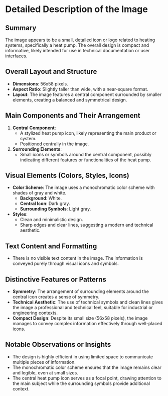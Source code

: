 # Detailed Description of the Image

## Summary
The image appears to be a small, detailed icon or logo related to heating systems, specifically a heat pump. The overall design is compact and informative, likely intended for use in technical documentation or user interfaces.

## Overall Layout and Structure
- **Dimensions**: 56x58 pixels.
- **Aspect Ratio**: Slightly taller than wide, with a near-square format.
- **Layout**: The image features a central component surrounded by smaller elements, creating a balanced and symmetrical design.

## Main Components and Their Arrangement
1. **Central Component**:
   - A stylized heat pump icon, likely representing the main product or system.
   - Positioned centrally in the image.
2. **Surrounding Elements**:
   - Small icons or symbols around the central component, possibly indicating different features or functionalities of the heat pump.

## Visual Elements (Colors, Styles, Icons)
- **Color Scheme**: The image uses a monochromatic color scheme with shades of gray and white.
  - **Background**: White.
  - **Central Icon**: Dark gray.
  - **Surrounding Symbols**: Light gray.
- **Styles**:
  - Clean and minimalistic design.
  - Sharp edges and clear lines, suggesting a modern and technical aesthetic.

## Text Content and Formatting
- There is no visible text content in the image. The information is conveyed purely through visual icons and symbols.

## Distinctive Features or Patterns
- **Symmetry**: The arrangement of surrounding elements around the central icon creates a sense of symmetry.
- **Technical Aesthetic**: The use of technical symbols and clean lines gives the image a professional and technical feel, suitable for industrial or engineering contexts.
- **Compact Design**: Despite its small size (56x58 pixels), the image manages to convey complex information effectively through well-placed icons.

## Notable Observations or Insights
- The design is highly efficient in using limited space to communicate multiple pieces of information.
- The monochromatic color scheme ensures that the image remains clear and legible, even at small sizes.
- The central heat pump icon serves as a focal point, drawing attention to the main subject while the surrounding symbols provide additional context.